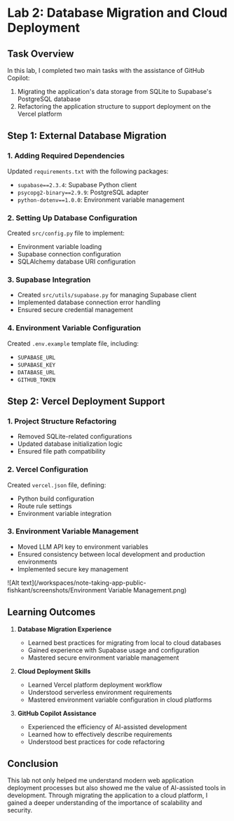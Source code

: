 # Lab 2: Database Migration and Cloud Deployment

## Task Overview

In this lab, I completed two main tasks with the assistance of GitHub Copilot:
1. Migrating the application's data storage from SQLite to Supabase's PostgreSQL database
2. Refactoring the application structure to support deployment on the Vercel platform

## Step 1: External Database Migration

### 1. Adding Required Dependencies
Updated `requirements.txt` with the following packages:
- `supabase==2.3.4`: Supabase Python client
- `psycopg2-binary==2.9.9`: PostgreSQL adapter
- `python-dotenv==1.0.0`: Environment variable management

### 2. Setting Up Database Configuration
Created `src/config.py` file to implement:
- Environment variable loading
- Supabase connection configuration
- SQLAlchemy database URI configuration

### 3. Supabase Integration
- Created `src/utils/supabase.py` for managing Supabase client
- Implemented database connection error handling
- Ensured secure credential management

### 4. Environment Variable Configuration
Created `.env.example` template file, including:
- `SUPABASE_URL`
- `SUPABASE_KEY`
- `DATABASE_URL`
- `GITHUB_TOKEN`

## Step 2: Vercel Deployment Support

### 1. Project Structure Refactoring
- Removed SQLite-related configurations
- Updated database initialization logic
- Ensured file path compatibility

### 2. Vercel Configuration
Created `vercel.json` file, defining:
- Python build configuration
- Route rule settings
- Environment variable integration

### 3. Environment Variable Management
- Moved LLM API key to environment variables
- Ensured consistency between local development and production environments
- Implemented secure key management

![Alt text](/workspaces/note-taking-app-public-fishkant/screenshots/Environment Variable Management.png)

## Learning Outcomes

1. **Database Migration Experience**
   - Learned best practices for migrating from local to cloud databases
   - Gained experience with Supabase usage and configuration
   - Mastered secure environment variable management

2. **Cloud Deployment Skills**
   - Learned Vercel platform deployment workflow
   - Understood serverless environment requirements
   - Mastered environment variable configuration in cloud platforms

3. **GitHub Copilot Assistance**
   - Experienced the efficiency of AI-assisted development
   - Learned how to effectively describe requirements
   - Understood best practices for code refactoring

## Conclusion

This lab not only helped me understand modern web application deployment processes but also showed me the value of AI-assisted tools in development. Through migrating the application to a cloud platform, I gained a deeper understanding of the importance of scalability and security.